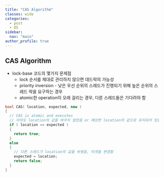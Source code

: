 ```yaml
---
title: "CAS Algorithm"
classes: wide
categories: 
  - post
  - OS
sidebar:
  nav: "main"
author_profile: true
---
```

   
## CAS Algorithm
* lock-base 코드의 몇가지 문제점
  * lock 순서를 제대로 관리하지 않으면 데드락의 가능성
  * priority inversion - 낮은 우선 순위의 스레드가 진행되기 위해 높은 순위의 스레드 락을 요구하는 경우
  * atomic한 operation이 오래 걸리는 경우, 다른 스레드들은 기다려야 함

```c++
bool CAS( location, expected, new )
{
  // CAS is atomic and executes
  // 아무도 location의 값을 바꾸지 않았음 or 예상한 location의 값으로 유지되어 있음
  if ( location == expected )
  {
    return true;
  } 
  else 
  { 
    // 다른 스레드가 location의 값을 바꿨음, 타겟을 변경함
    expected = location;
    return false;
  }
}
```